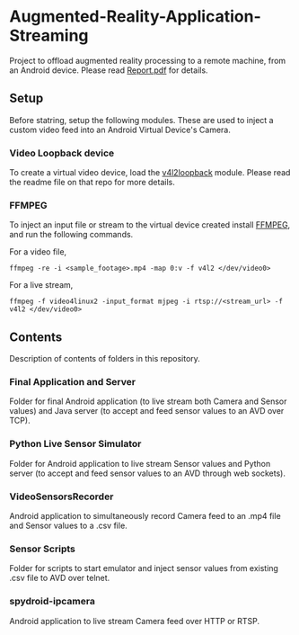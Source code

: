 # Augmented-Reality-Application-Streaming

Project to offload augmented reality processing to a remote machine, from an Android device. Please read [Report.pdf](https://github.com/EmmanuelJohnson/Augmented-Reality-Application-Streaming/blob/master/Report.pdf) for details.

## Setup

Before statring, setup the following modules. These are used to inject a custom video feed into an Android Virtual Device's Camera.

### Video Loopback device

To create a virtual video device, load the [v4l2loopback](https://github.com/umlaeute/v4l2loopback) module. Please read the readme file on that repo for more details.

### FFMPEG

To inject an input file or stream to the virtual device created install [FFMPEG](https://github.com/FFmpeg/FFmpeg), and run the following commands.

For a video file,
```
ffmpeg -re -i <sample_footage>.mp4 -map 0:v -f v4l2 </dev/video0>
```

For a live stream,
```
ffmpeg -f video4linux2 -input_format mjpeg -i rtsp://<stream_url> -f v4l2 </dev/video0>
```

## Contents

Description of contents of folders in this repository.

### Final Application and Server

Folder for final Android application (to live stream both Camera and Sensor values) and Java server (to accept and feed sensor values to an AVD over TCP). 

### Python Live Sensor Simulator

Folder for Android application to live stream Sensor values and Python server (to accept and feed sensor values to an AVD through web sockets).

### VideoSensorsRecorder

Android application to simultaneously record Camera feed to an .mp4 file and Sensor values to a .csv file.

### Sensor Scripts

Folder for scripts to start emulator and inject sensor values from existing .csv file to AVD over telnet.

### spydroid-ipcamera

Android application to live stream Camera feed over HTTP or RTSP.
